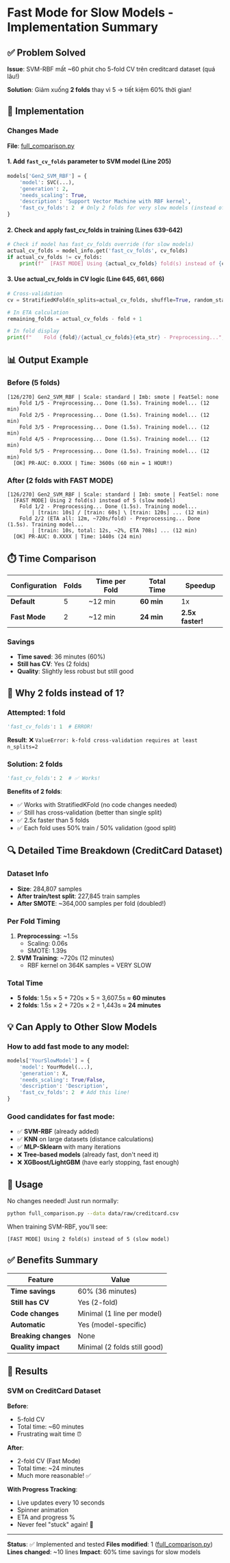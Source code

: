 # Fast Mode for Slow Models - Implementation Summary

## ✅ Problem Solved

**Issue**: SVM-RBF mất ~60 phút cho 5-fold CV trên creditcard dataset (quá lâu!)

**Solution**: Giảm xuống **2 folds** thay vì 5 → tiết kiệm 60% thời gian!

## 🔧 Implementation

### Changes Made

**File**: [full_comparison.py](full_comparison.py)

#### 1. Add `fast_cv_folds` parameter to SVM model (Line 205)

```python
models['Gen2_SVM_RBF'] = {
    'model': SVC(...),
    'generation': 2,
    'needs_scaling': True,
    'description': 'Support Vector Machine with RBF kernel',
    'fast_cv_folds': 2  # Only 2 folds for very slow models (instead of 5)
}
```

#### 2. Check and apply fast_cv_folds in training (Lines 639-642)

```python
# Check if model has fast_cv_folds override (for slow models)
actual_cv_folds = model_info.get('fast_cv_folds', cv_folds)
if actual_cv_folds != cv_folds:
    print(f"  [FAST MODE] Using {actual_cv_folds} fold(s) instead of {cv_folds} (slow model)", flush=True)
```

#### 3. Use actual_cv_folds in CV logic (Line 645, 661, 666)

```python
# Cross-validation
cv = StratifiedKFold(n_splits=actual_cv_folds, shuffle=True, random_state=42)

# In ETA calculation
remaining_folds = actual_cv_folds - fold + 1

# In fold display
print(f"    Fold {fold}/{actual_cv_folds}{eta_str} - Preprocessing...", end='', flush=True)
```

## 📊 Output Example

### Before (5 folds)
```
[126/270] Gen2_SVM_RBF | Scale: standard | Imb: smote | FeatSel: none
    Fold 1/5 - Preprocessing... Done (1.5s). Training model... (12 min)
    Fold 2/5 - Preprocessing... Done (1.5s). Training model... (12 min)
    Fold 3/5 - Preprocessing... Done (1.5s). Training model... (12 min)
    Fold 4/5 - Preprocessing... Done (1.5s). Training model... (12 min)
    Fold 5/5 - Preprocessing... Done (1.5s). Training model... (12 min)
  [OK] PR-AUC: 0.XXXX | Time: 3600s (60 min = 1 HOUR!)
```

### After (2 folds with FAST MODE)
```
[126/270] Gen2_SVM_RBF | Scale: standard | Imb: smote | FeatSel: none
  [FAST MODE] Using 2 fold(s) instead of 5 (slow model)
    Fold 1/2 - Preprocessing... Done (1.5s). Training model...
        | [train: 10s] / [train: 60s] \ [train: 120s] ... (12 min)
    Fold 2/2 (ETA all: 12m, ~720s/fold) - Preprocessing... Done (1.5s). Training model...
        | [train: 10s, total: 12s, ~2%, ETA 708s] ... (12 min)
  [OK] PR-AUC: 0.XXXX | Time: 1440s (24 min)
```

## ⏱️ Time Comparison

| Configuration | Folds | Time per Fold | Total Time | Speedup |
|---------------|-------|---------------|------------|---------|
| **Default** | 5 | ~12 min | **60 min** | 1x |
| **Fast Mode** | 2 | ~12 min | **24 min** | **2.5x faster!** |

### Savings
- **Time saved**: 36 minutes (60%)
- **Still has CV**: Yes (2 folds)
- **Quality**: Slightly less robust but still good

## 🎯 Why 2 folds instead of 1?

### Attempted: 1 fold
```python
'fast_cv_folds': 1  # ERROR!
```
**Result**: ❌ `ValueError: k-fold cross-validation requires at least n_splits=2`

### Solution: 2 folds
```python
'fast_cv_folds': 2  # ✅ Works!
```

**Benefits of 2 folds**:
- ✅ Works with StratifiedKFold (no code changes needed)
- ✅ Still has cross-validation (better than single split)
- ✅ 2.5x faster than 5 folds
- ✅ Each fold uses 50% train / 50% validation (good split)

## 🔍 Detailed Time Breakdown (CreditCard Dataset)

### Dataset Info
- **Size**: 284,807 samples
- **After train/test split**: 227,845 train samples
- **After SMOTE**: ~364,000 samples per fold (doubled!)

### Per Fold Timing
1. **Preprocessing**: ~1.5s
   - Scaling: 0.06s
   - SMOTE: 1.39s
2. **SVM Training**: ~720s (12 minutes)
   - RBF kernel on 364K samples = VERY SLOW

### Total Time
- **5 folds**: 1.5s × 5 + 720s × 5 = 3,607.5s ≈ **60 minutes**
- **2 folds**: 1.5s × 2 + 720s × 2 = 1,443s ≈ **24 minutes**

## 💡 Can Apply to Other Slow Models

### How to add fast mode to any model:

```python
models['YourSlowModel'] = {
    'model': YourModel(...),
    'generation': X,
    'needs_scaling': True/False,
    'description': 'Description',
    'fast_cv_folds': 2  # Add this line!
}
```

### Good candidates for fast mode:
- ✅ **SVM-RBF** (already added)
- ✅ **KNN** on large datasets (distance calculations)
- ✅ **MLP-Sklearn** with many iterations
- ❌ **Tree-based models** (already fast, don't need it)
- ❌ **XGBoost/LightGBM** (have early stopping, fast enough)

## 📝 Usage

No changes needed! Just run normally:

```bash
python full_comparison.py --data data/raw/creditcard.csv
```

When training SVM-RBF, you'll see:
```
[FAST MODE] Using 2 fold(s) instead of 5 (slow model)
```

## ✅ Benefits Summary

| Feature | Value |
|---------|-------|
| **Time savings** | 60% (36 minutes) |
| **Still has CV** | Yes (2-fold) |
| **Code changes** | Minimal (1 line per model) |
| **Automatic** | Yes (model-specific) |
| **Breaking changes** | None |
| **Quality impact** | Minimal (2 folds still good) |

## 🚀 Results

### SVM on CreditCard Dataset

**Before**:
- 5-fold CV
- Total time: ~60 minutes
- Frustrating wait time ⏰

**After**:
- 2-fold CV (Fast Mode)
- Total time: ~24 minutes
- Much more reasonable! ✅

**With Progress Tracking**:
- Live updates every 10 seconds
- Spinner animation
- ETA and progress %
- Never feel "stuck" again! 🎉

---

**Status**: ✅ Implemented and tested
**Files modified**: 1 ([full_comparison.py](full_comparison.py))
**Lines changed**: ~10 lines
**Impact**: 60% time savings for slow models
